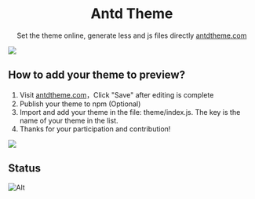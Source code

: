 

<h1 align="center">Antd Theme</h1>

<p align="center">
  Set the theme online, generate less and js files directly <a href="https://antdtheme.com">antdtheme.com</a>
</p>

![](https://github.com/gzgogo/antd-theme/raw/master/screenshot.png)


## How to add your theme to preview?
1. Visit [antdtheme.com](https://antdtheme.com)，Click "Save" after editing is complete
2. Publish your theme to npm (Optional)
3. Import and add your theme in the file: theme/index.js. The key is the name of your theme in the list.
4. Thanks for your participation and contribution!

![](https://github.com/gzgogo/antd-theme/raw/master/guide.png)

## Status
![Alt](https://repobeats.axiom.co/api/embed/f40b59e7212720f52eb0987f9d49e522deccb54c.svg "Repobeats analytics image")
